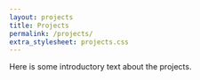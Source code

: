 ```yaml
---
layout: projects
title: Projects
permalink: /projects/
extra_stylesheet: projects.css
---
```


Here is some introductory text about the projects.
